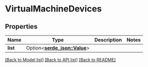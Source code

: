 # VirtualMachineDevices

## Properties

Name | Type | Description | Notes
------------ | ------------- | ------------- | -------------
**list** | Option<[**serde_json::Value**](.md)> |  | 

[[Back to Model list]](../README.md#documentation-for-models) [[Back to API list]](../README.md#documentation-for-api-endpoints) [[Back to README]](../README.md)


